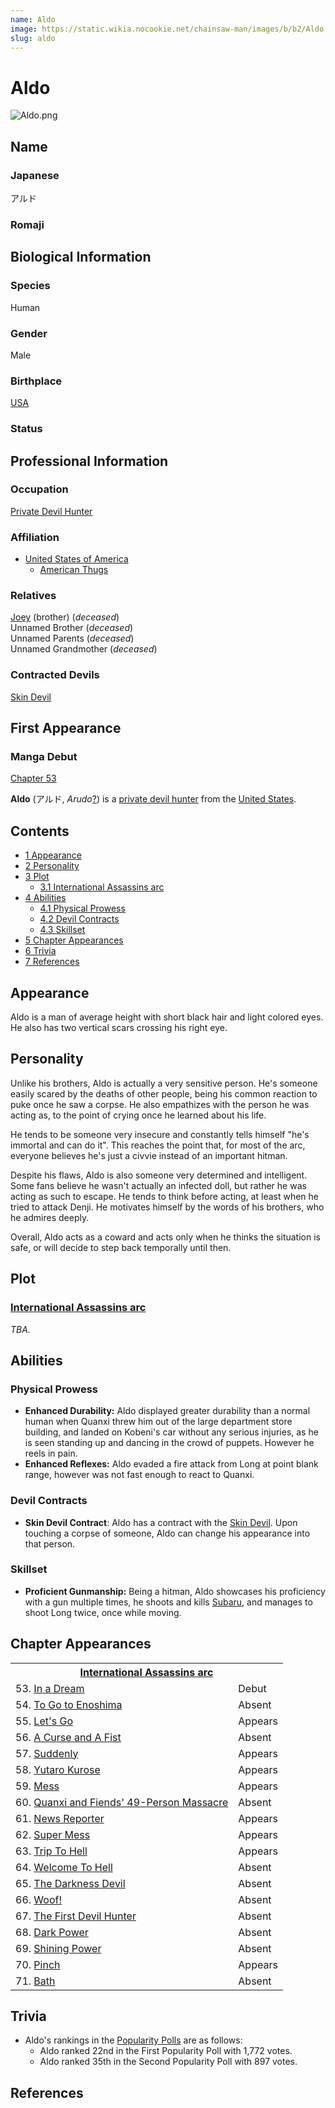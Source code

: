 ```yaml
---
name: Aldo
image: https://static.wikia.nocookie.net/chainsaw-man/images/b/b2/Aldo.png
slug: aldo
---
```


# Aldo

![](https://static.wikia.nocookie.net/chainsaw-man/images/b/b2/Aldo.png "Aldo.png")

## Name

### Japanese

アルド

### Romaji

## Biological Information

### Species

Human

### Gender

Male

### Birthplace

[USA](/world#united-states-of-america "World")

### Status

## Professional Information

### Occupation

[Private Devil Hunter](/devil-hunter#private-sector-devil-hunters "Devil Hunter")

### Affiliation

-   [United States of America](/world#united-states-of-america "World")
    -   [American Thugs](/american-thugs "American Thugs")

### Relatives

[Joey](/joey "Joey") (brother) (_deceased_)  
Unnamed Brother (_deceased_)  
Unnamed Parents (_deceased_)  
Unnamed Grandmother (_deceased_)

### Contracted Devils

[Skin Devil](/skin-devil "Skin Devil")

## First Appearance

### Manga Debut

[Chapter 53](/chapter-53 "Chapter 53")

  
**Aldo** (アルド, _Arudo_[?](http://en.wikipedia.org/wiki/Help:Installing_Japanese_character_sets "wikipedia:Help:Installing Japanese character sets")) is a [private devil hunter](/devil-hunter "Devil Hunter") from the [United States](/world#united-states-of-america "World").

## Contents

-   [1 Appearance](#Appearance)
-   [2 Personality](#Personality)
-   [3 Plot](#Plot)
    -   [3.1 International Assassins arc](#International_Assassins_arc)
-   [4 Abilities](#Abilities)
    -   [4.1 Physical Prowess](#Physical_Prowess)
    -   [4.2 Devil Contracts](#Devil_Contracts)
    -   [4.3 Skillset](#Skillset)
-   [5 Chapter Appearances](#Chapter_Appearances)
-   [6 Trivia](#Trivia)
-   [7 References](#References)

## Appearance

Aldo is a man of average height with short black hair and light colored eyes. He also has two vertical scars crossing his right eye.

## Personality

Unlike his brothers, Aldo is actually a very sensitive person. He's someone easily scared by the deaths of other people, being his common reaction to puke once he saw a corpse. He also empathizes with the person he was acting as, to the point of crying once he learned about his life.

He tends to be someone very insecure and constantly tells himself "he's immortal and can do it". This reaches the point that, for most of the arc, everyone believes he's just a civvie instead of an important hitman.

Despite his flaws, Aldo is also someone very determined and intelligent. Some fans believe he wasn't actually an infected doll, but rather he was acting as such to escape. He tends to think before acting, at least when he tried to attack Denji. He motivates himself by the words of his brothers, who he admires deeply.

Overall, Aldo acts as a coward and acts only when he thinks the situation is safe, or will decide to step back temporally until then.

## Plot

### [International Assassins arc](/international-assassins-arc "International Assassins arc")

_TBA._

## Abilities

### Physical Prowess

-   **Enhanced Durability:** Aldo displayed greater durability than a normal human when Quanxi threw him out of the large department store building, and landed on Kobeni's car without any serious injuries, as he is seen standing up and dancing in the crowd of puppets. However he reels in pain.
-   **Enhanced Reflexes:** Aldo evaded a fire attack from Long at point blank range, however was not fast enough to react to Quanxi.

### Devil Contracts

-   **Skin Devil Contract**: Aldo has a contract with the [Skin Devil](/skin-devil "Skin Devil"). Upon touching a corpse of someone, Aldo can change his appearance into that person.

### Skillset

-   **Proficient Gunmanship:** Being a hitman, Aldo showcases his proficiency with a gun multiple times, he shoots and kills [Subaru](/subaru "Subaru"), and manages to shoot Long twice, once while moving.

## Chapter Appearances

<table><tbody><tr><th colspan="2"><center><a href="/international-assassins-arc" title="International Assassins arc"><span>International Assassins arc</span></a></center></th></tr><tr><td>53. <a href="/chapter-53" title="Chapter 53">In a Dream</a></td><td><span>Debut</span></td></tr><tr><td>54. <a href="/chapter-54" title="Chapter 54">To Go to Enoshima</a></td><td><span>Absent</span></td></tr><tr><td>55. <a href="/chapter-55" title="Chapter 55">Let's Go</a></td><td><span>Appears</span></td></tr><tr><td>56. <a href="/chapter-56" title="Chapter 56">A Curse and A Fist</a></td><td><span>Absent</span></td></tr><tr><td>57. <a href="/chapter-57" title="Chapter 57">Suddenly</a></td><td><span>Appears</span></td></tr><tr><td>58. <a href="/chapter-58" title="Chapter 58">Yutaro Kurose</a></td><td><span>Appears</span></td></tr><tr><td>59. <a href="/chapter-59" title="Chapter 59">Mess</a></td><td><span>Appears</span></td></tr><tr><td>60. <a href="/chapter-60" title="Chapter 60">Quanxi and Fiends' 49-Person Massacre</a></td><td><span>Absent</span></td></tr><tr><td>61. <a href="/chapter-61" title="Chapter 61">News Reporter</a></td><td><span>Appears</span></td></tr><tr><td>62. <a href="/chapter-62" title="Chapter 62">Super Mess</a></td><td><span>Appears</span></td></tr><tr><td>63. <a href="/chapter-63" title="Chapter 63">Trip To Hell</a></td><td><span>Appears</span></td></tr><tr><td>64. <a href="/chapter-64" title="Chapter 64">Welcome To Hell</a></td><td><span>Absent</span></td></tr><tr><td>65. <a href="/chapter-65" title="Chapter 65">The Darkness Devil</a></td><td><span>Absent</span></td></tr><tr><td>66. <a href="/chapter-66" title="Chapter 66">Woof!</a></td><td><span>Absent</span></td></tr><tr><td>67. <a href="/chapter-67" title="Chapter 67">The First Devil Hunter</a></td><td><span>Absent</span></td></tr><tr><td>68. <a href="/chapter-68" title="Chapter 68">Dark Power</a></td><td><span>Absent</span></td></tr><tr><td>69. <a href="/chapter-69" title="Chapter 69">Shining Power</a></td><td><span>Absent</span></td></tr><tr><td>70. <a href="/chapter-70" title="Chapter 70">Pinch</a></td><td><span>Appears</span></td></tr><tr><td>71. <a href="/chapter-71" title="Chapter 71">Bath</a></td><td><span>Absent</span></td></tr></tbody></table>

## Trivia

-   Aldo's rankings in the [Popularity Polls](/popularity-polls "Popularity Polls") are as follows:
    -   Aldo ranked 22nd in the First Popularity Poll with 1,772 votes.
    -   Aldo ranked 35th in the Second Popularity Poll with 897 votes.

## References